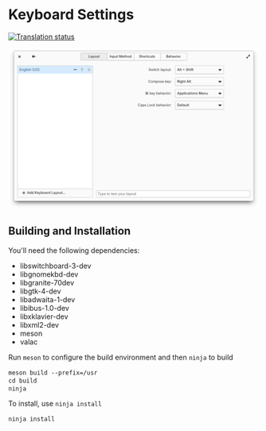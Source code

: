 # Keyboard Settings
[![Translation status](https://l10n.elementary.io/widgets/settings/-/keyboard/svg-badge.svg)](https://l10n.elementary.io/engage/switchboard/?utm_source=widget)

![screenshot](data/screenshot-layout.png?raw=true)

## Building and Installation

You'll need the following dependencies:

* libswitchboard-3-dev
* libgnomekbd-dev
* libgranite-70dev
* libgtk-4-dev
* libadwaita-1-dev
* libibus-1.0-dev
* libxklavier-dev
* libxml2-dev
* meson
* valac

Run `meson` to configure the build environment and then `ninja` to build

    meson build --prefix=/usr
    cd build
    ninja

To install, use `ninja install`

    ninja install
